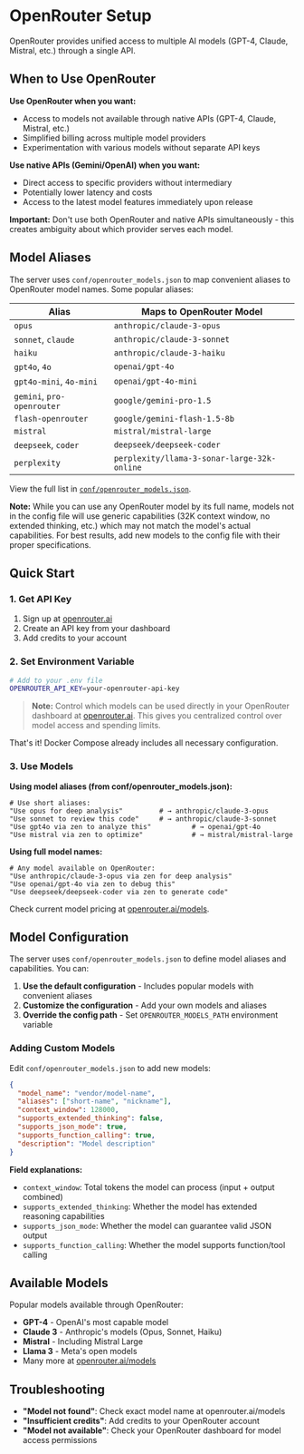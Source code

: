 # OpenRouter Setup

OpenRouter provides unified access to multiple AI models (GPT-4, Claude, Mistral, etc.) through a single API.

## When to Use OpenRouter

**Use OpenRouter when you want:**
- Access to models not available through native APIs (GPT-4, Claude, Mistral, etc.)
- Simplified billing across multiple model providers
- Experimentation with various models without separate API keys

**Use native APIs (Gemini/OpenAI) when you want:**
- Direct access to specific providers without intermediary
- Potentially lower latency and costs
- Access to the latest model features immediately upon release

**Important:** Don't use both OpenRouter and native APIs simultaneously - this creates ambiguity about which provider serves each model.

## Model Aliases

The server uses `conf/openrouter_models.json` to map convenient aliases to OpenRouter model names. Some popular aliases:

| Alias | Maps to OpenRouter Model |
|-------|-------------------------|
| `opus` | `anthropic/claude-3-opus` |
| `sonnet`, `claude` | `anthropic/claude-3-sonnet` |
| `haiku` | `anthropic/claude-3-haiku` |
| `gpt4o`, `4o` | `openai/gpt-4o` |
| `gpt4o-mini`, `4o-mini` | `openai/gpt-4o-mini` |
| `gemini`, `pro-openrouter` | `google/gemini-pro-1.5` |
| `flash-openrouter` | `google/gemini-flash-1.5-8b` |
| `mistral` | `mistral/mistral-large` |
| `deepseek`, `coder` | `deepseek/deepseek-coder` |
| `perplexity` | `perplexity/llama-3-sonar-large-32k-online` |

View the full list in [`conf/openrouter_models.json`](conf/openrouter_models.json). 

**Note:** While you can use any OpenRouter model by its full name, models not in the config file will use generic capabilities (32K context window, no extended thinking, etc.) which may not match the model's actual capabilities. For best results, add new models to the config file with their proper specifications.

## Quick Start

### 1. Get API Key
1. Sign up at [openrouter.ai](https://openrouter.ai/)
2. Create an API key from your dashboard
3. Add credits to your account

### 2. Set Environment Variable
```bash
# Add to your .env file
OPENROUTER_API_KEY=your-openrouter-api-key
```

> **Note:** Control which models can be used directly in your OpenRouter dashboard at [openrouter.ai](https://openrouter.ai/). 
> This gives you centralized control over model access and spending limits.

That's it! Docker Compose already includes all necessary configuration.

### 3. Use Models

**Using model aliases (from conf/openrouter_models.json):**
```
# Use short aliases:
"Use opus for deep analysis"         # → anthropic/claude-3-opus
"Use sonnet to review this code"     # → anthropic/claude-3-sonnet
"Use gpt4o via zen to analyze this"          # → openai/gpt-4o
"Use mistral via zen to optimize"            # → mistral/mistral-large
```

**Using full model names:**
```
# Any model available on OpenRouter:
"Use anthropic/claude-3-opus via zen for deep analysis"
"Use openai/gpt-4o via zen to debug this"
"Use deepseek/deepseek-coder via zen to generate code"
```

Check current model pricing at [openrouter.ai/models](https://openrouter.ai/models).

## Model Configuration

The server uses `conf/openrouter_models.json` to define model aliases and capabilities. You can:

1. **Use the default configuration** - Includes popular models with convenient aliases
2. **Customize the configuration** - Add your own models and aliases
3. **Override the config path** - Set `OPENROUTER_MODELS_PATH` environment variable

### Adding Custom Models

Edit `conf/openrouter_models.json` to add new models:

```json
{
  "model_name": "vendor/model-name",
  "aliases": ["short-name", "nickname"],
  "context_window": 128000,
  "supports_extended_thinking": false,
  "supports_json_mode": true,
  "supports_function_calling": true,
  "description": "Model description"
}
```

**Field explanations:**
- `context_window`: Total tokens the model can process (input + output combined)
- `supports_extended_thinking`: Whether the model has extended reasoning capabilities
- `supports_json_mode`: Whether the model can guarantee valid JSON output
- `supports_function_calling`: Whether the model supports function/tool calling

## Available Models

Popular models available through OpenRouter:
- **GPT-4** - OpenAI's most capable model
- **Claude 3** - Anthropic's models (Opus, Sonnet, Haiku)
- **Mistral** - Including Mistral Large
- **Llama 3** - Meta's open models
- Many more at [openrouter.ai/models](https://openrouter.ai/models)

## Troubleshooting

- **"Model not found"**: Check exact model name at openrouter.ai/models
- **"Insufficient credits"**: Add credits to your OpenRouter account
- **"Model not available"**: Check your OpenRouter dashboard for model access permissions